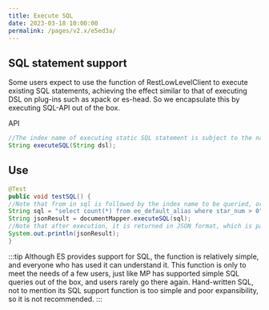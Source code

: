 ```yaml
---
title: Execute SQL
date: 2023-03-18 10:00:00
permalink: /pages/v2.x/e5ed3a/
---
```

## SQL statement support
Some users expect to use the function of RestLowLevelClient to execute existing SQL statements, achieving the effect similar to that of executing DSL on plug-ins such as xpack or es-head.
So we encapsulate this by executing SQL-API out of the box.

API
```java
//The index name of executing static SQL statement is subject to the name specified in the where condition in SQL.
String executeSQL(String dsl);

```
## Use

```java
@Test
public void testSQL() {
//Note that from in sql is followed by the index name to be queried, or it can be an index alias (the effect is the same). Because the index name may change, I use the alias ee_default_alias to query here.
String sql = "select count(*) from ee_default_alias where star_num > 0";
String jsonResult = documentMapper.executeSQL(sql);
//Note that after execution, it is returned in JSON format, which is parsed by the user as required.
System.out.println(jsonResult);
}
```

:::tip
Although ES provides support for SQL, the function is relatively simple, and everyone who has used it can understand it. This function is only to meet the needs of a few users, just like MP has supported simple SQL queries out of the box, and users rarely go there again.
Hand-written SQL, not to mention its SQL support function is too simple and poor expansibility, so it is not recommended.
:::